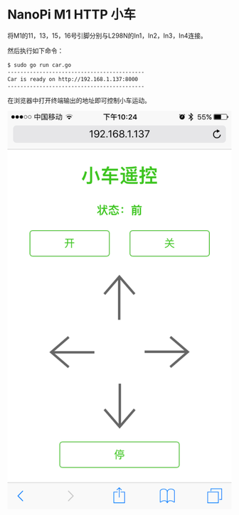 # NanoPi M1 HTTP 小车

将M1的11，13，15，16号引脚分别与L298N的In1，In2，In3，In4连接。

然后执行如下命令：

	$ sudo go run car.go
	-------------------------------------------
	Car is ready on http://192.168.1.137:8000
	-------------------------------------------
	
在浏览器中打开终端输出的地址即可控制小车运动。

![image](./Screenshot.png)


